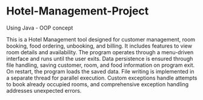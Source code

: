 # Hotel-Management-Project
Using Java - OOP concept

This is a Hotel Management tool designed for customer management, room booking, food ordering, unbooking, and billing. It includes features to view room details and availability. The program operates through a menu-driven interface and runs until the user exits. Data persistence is ensured through file handling, saving customer, room, and food information on program exit. On restart, the program loads the saved data. File writing is implemented in a separate thread for parallel execution. Custom exceptions handle attempts to book already occupied rooms, and comprehensive exception handling addresses unexpected errors.
